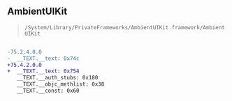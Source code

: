 ## AmbientUIKit

> `/System/Library/PrivateFrameworks/AmbientUIKit.framework/AmbientUIKit`

```diff

-75.2.4.0.0
-  __TEXT.__text: 0x74c
+75.4.2.0.0
+  __TEXT.__text: 0x754
   __TEXT.__auth_stubs: 0x180
   __TEXT.__objc_methlist: 0x38
   __TEXT.__const: 0x60

```
